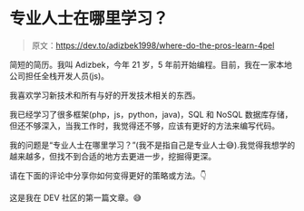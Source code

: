 # 专业人士在哪里学习？

> 原文：<https://dev.to/adizbek1998/where-do-the-pros-learn-4pel>

简短的简历。我叫 Adizbek，今年 21 岁，5 年前开始编程。目前，我在一家本地公司担任全栈开发人员(js)。

我喜欢学习新技术和所有与好的开发技术相关的东西。

我已经学习了很多框架(php，js，python，java)，SQL 和 NoSQL 数据库存储，但还不够深入，当我工作时，我觉得还不够，应该有更好的方法来编写代码。

我的问题是“专业人士在哪里学习？”(我不是指自己是专业人士😅).我觉得我想学的越来越多，但找不到合适的地方去更进一步，挖掘得更深。

请在下面的评论中分享你如何变得更好的策略或方法。👇

这是我在 DEV 社区的第一篇文章。😅